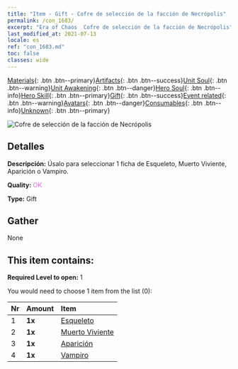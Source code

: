 ```yaml
---
title: "Item - Gift - Cofre de selección de la facción de Necrópolis"
permalink: /con_1683/
excerpt: "Era of Chaos  Cofre de selección de la facción de Necrópolis"
last_modified_at: 2021-07-13
locale: es
ref: "con_1683.md"
toc: false
classes: wide
---
```

 [Materials](/ItemsES/){: .btn .btn--primary}[Artifacts](/ItemsES/Artifacts/){: .btn .btn--success}[Unit Soul](/ItemsES/UnitSoul/){: .btn .btn--warning}[Unit Awakening](/ItemsES/UnitAwakening/){: .btn .btn--danger}[Hero Soul](/ItemsES/HeroSoul/){: .btn .btn--info}[Hero Skill](/ItemsES/HeroSkill/){: .btn .btn--primary}[Gift](/ItemsES/Gift/){: .btn .btn--success}[Event related](/ItemsES/Events/){: .btn .btn--warning}[Avatars](/ItemsES/Avatars/){: .btn .btn--danger}[Consumables](/ItemsES/Consumables/){: .btn .btn--info}[Unknown](/ItemsES/Unknown/){: .btn .btn--primary}

 ![Cofre de selección de la facción de Necrópolis](/images/t/i_907282.png)

## Detalles
 **Descripción:** Úsalo para seleccionar 1 ficha de Esqueleto, Muerto Viviente, Aparición o Vampiro.

 **Quality:** <span style="color: #DA70D6">OK</span>

 **Type:** Gift

## Gather

  None

## This item contains:

 **Required Level to open:** 1

 You would need to choose 1 item from the list (0):

  | Nr | Amount |     Item    |
  |:---|:-------|:------------|
  | 1 |  **1x** | [Esqueleto](/ItemsES/unt_208/) |  | 
  | 2 |  **1x** | [Muerto Viviente](/ItemsES/unt_209/) |  | 
  | 3 |  **1x** | [Aparición](/ItemsES/unt_210/) |  | 
  | 4 |  **1x** | [Vampiro](/ItemsES/unt_211/) |  | 
